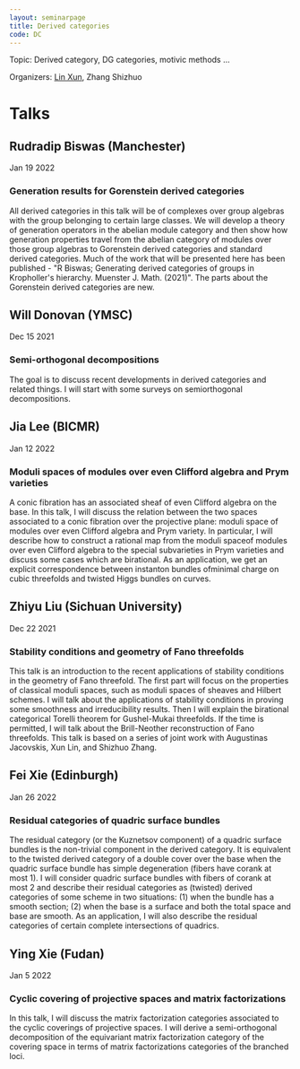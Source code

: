 ```yaml
---
layout: seminarpage
title: Derived categories
code: DC
---
```


Topic: Derived category, DG categories, motivic methods ...

Organizers: [Lin Xun](http://linlinsai.github.io/), Zhang Shizhuo

# Talks

## Rudradip Biswas (Manchester)

Jan 19 2022

### Generation results for Gorenstein derived categories

All derived categories in this talk will be of complexes over group algebras with the group belonging to certain large classes. We will develop a theory of generation operators in the abelian module category and then show how generation properties travel from the abelian category of modules over those group algebras to Gorenstein derived categories and standard derived categories. Much of the work that will be presented here has been published - "R Biswas; Generating derived categories of groups in Kropholler's hierarchy. Muenster J. Math. (2021)". The parts about the Gorenstein derived categories are new.

## Will Donovan (YMSC)

Dec 15 2021

### Semi-orthogonal decompositions

The goal is to discuss recent developments in derived categories and related things. I will start with some surveys on semiorthogonal decompositions.

## Jia Lee (BICMR)

Jan 12 2022

### Moduli spaces of modules over even Clifford algebra and Prym varieties

A conic fibration has an associated sheaf of even Clifford algebra on the base. In this talk, I will discuss the relation between the two spaces associated to a conic fibration over the projective plane: moduli space of modules over even Clifford algebra and Prym variety. In particular, I will describe how to construct a rational map from the moduli spaceof modules over even Clifford algebra to the special subvarieties in Prym varieties and discuss some cases which are birational. As an application, we get an explicit correspondence between instanton bundles ofminimal charge on cubic threefolds and twisted Higgs bundles on curves.

## Zhiyu Liu (Sichuan University)

Dec 22 2021

### Stability conditions and geometry of Fano threefolds

This talk is an introduction to the recent applications of stability conditions in the geometry of Fano threefold. The first part will focus on the properties of classical moduli spaces, such as moduli spaces of sheaves and Hilbert schemes. I will talk about the applications of stability conditions in proving some smoothness and irreducibility results. Then I will explain the birational categorical Torelli theorem for Gushel-Mukai threefolds. If the time is permitted, I will talk about the Brill-Neother reconstruction of Fano threefolds. This talk is based on a series of joint work with Augustinas Jacovskis, Xun Lin, and Shizhuo Zhang.

## Fei Xie (Edinburgh)

Jan 26 2022

### Residual categories of quadric surface bundles

The residual category (or the Kuznetsov component) of a quadric surface bundles is the non-trivial component in the derived category. It is equivalent to the twisted derived category of a double cover over the base when the quadric surface bundle has simple degeneration (fibers have corank at most 1). I will consider quadric surface bundles with fibers of corank at most 2 and describe their residual categories as (twisted) derived categories of some scheme in two situations: (1) when the bundle has a smooth section; (2) when the base is a surface and both the total space and base are smooth. As an application, I will also describe the residual categories of certain complete intersections of quadrics.

## Ying Xie (Fudan)

Jan 5 2022

### Cyclic covering of projective spaces and matrix factorizations

In this talk, I will discuss the matrix factorization categories associated to the cyclic coverings of projective spaces. I will derive a semi-orthogonal decomposition of the equivariant matrix factorization category of the covering space in terms of matrix factorizations categories of the branched loci.
